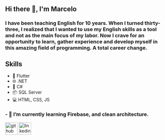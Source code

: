 

## Hi there 👋, I'm Marcelo

### I have been teaching English for 10 years. When I turned thirty-three, I realized that I wanted to use my English skills as a tool and not as the main focus of my labor. Now I crave for an opportunity to learn, gather experience and develop myself in this amazing field of programming. A total career change.

## Skills
* 📱  Flutter
* 🌐 .NET
* 🔵 C#
* 📦 SQL Server
* 💻 HTML, CSS, JS


### - 🌱 I’m currently learning Firebase, and clean architecture.   


[<img src='https://cdn.jsdelivr.net/npm/simple-icons@3.0.1/icons/github.svg' alt='github' height='40'>](https://github.com/M-antunes)  [<img src='https://cdn.jsdelivr.net/npm/simple-icons@3.0.1/icons/linkedin.svg' alt='linkedin' height='40'>](https://www.linkedin.com/in/https://www.linkedin.com/in/marcelo-antunes-92203a205//)  






